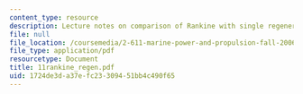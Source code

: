 ```yaml
---
content_type: resource
description: Lecture notes on comparison of Rankine with single regeneration.
file: null
file_location: /coursemedia/2-611-marine-power-and-propulsion-fall-2006/1724de3da37efc23309451bb4c490f65_11rankine_regen.pdf
file_type: application/pdf
resourcetype: Document
title: 11rankine_regen.pdf
uid: 1724de3d-a37e-fc23-3094-51bb4c490f65
---
```

